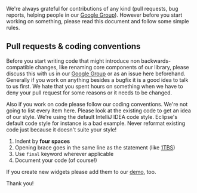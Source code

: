 We're always grateful for contributions of any kind (pull requests, bug reports, helping people in our [Google Group][1]). However before you start working on something, please read this document and follow some simple rules.

## Pull requests & coding conventions

Before you start writing code that might introduce non backwards-compatible changes, like renaming core components of our library, please discuss this with us in our [Google Group][1] or as an issue here beforehand. Generally if you work on anything besides a bugfix it is a good idea to talk to us first. We hate that you spent hours on something when we have to deny your pull request for some reasons or it needs to be changed.

Also if you work on code please follow our coding conventions. We're not going to list every item here. Please look at the existing code to get an idea of our style. We're using the default IntelliJ IDEA code style. Eclipse's default code style for instance is a bad example. Never reformat existing code just because it doesn't suite your style!

1. Indent by **four spaces**
2. Opening brace goes in the same line as the statement (like [1TBS](http://en.wikipedia.org/wiki/Indent_style#Variant:_1TBS))
3. Use `final` keyword wherever applicable
4. Document your code (of course!)

If you create new widgets please add them to our [demo](https://github.com/gwtbootstrap4/gwtbootstrap4-demo), too.

Thank you!

[1]: https://groups.google.com/forum/?fromgroups#!forum/gwtbootstrap4
